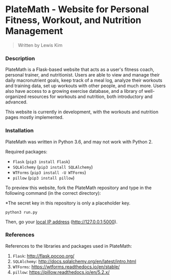 # PlateMath - Website for Personal Fitness, Workout, and Nutrition Management
> Written by Lewis Kim

### Description

PlateMath is a Flask-based website that acts as a user's fitness coach, personal trainer, and nutritionist. Users are able to view and manage their daily macronutrient goals, keep track of a meal log, analyze their workouts and training data, set up workouts with other people, and much more. Users also have access to a growing exercise database, and a library of well-organized resources for workouts and nutrition, both introductory and advanced.

This website is currently in development, with the workouts and nutrition pages mostly implemented.

### Installation

PlateMath was written in Python 3.6, and may not work with Python 2.

Required packages:
- ``Flask`` (``pip3 install Flask``)
- ``SQLAlchemy`` (``pip3 install SQLAlchemy``)
- ``WTForms`` (``pip3 install -U WTForms``)
- ``pillow`` (``pip3 install pillow``)

To preview this website, fork the PlateMath repository and type in the following command (in the correct directory):

*The secret key in this repository is only a placeholder key.

```
python3 run.py
```

Then, go your [local IP address](http://127.0.0.1:5000) (http://127.0.0.1:5000).

### References

References to the libraries and packages used in PlateMath:

1) ``Flask``: http://flask.pocoo.org/
2) ``SQLAlchemy``: http://docs.sqlalchemy.org/en/latest/intro.html
3) ``WTForms``: https://wtforms.readthedocs.io/en/stable/
4) ``pillow``: https://pillow.readthedocs.io/en/5.2.x/
